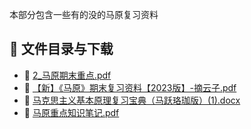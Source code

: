 本部分包含一些有的没的马原复习资料
## 📄 文件目录与下载

- 📄 [2_马原期末重点.pdf](2_%E9%A9%AC%E5%8E%9F%E6%9C%9F%E6%9C%AB%E9%87%8D%E7%82%B9.pdf)
- 📄 [【新】《马原》期末复习资料【2023版】-摘云子.pdf](%E3%80%90%E6%96%B0%E3%80%91%E3%80%8A%E9%A9%AC%E5%8E%9F%E3%80%8B%E6%9C%9F%E6%9C%AB%E5%A4%8D%E4%B9%A0%E8%B5%84%E6%96%99%E3%80%902023%E7%89%88%E3%80%91-%E6%91%98%E4%BA%91%E5%AD%90.pdf)
- 📄 [马克思主义基本原理复习宝典（马跃珞珈版）(1).docx](%E9%A9%AC%E5%85%8B%E6%80%9D%E4%B8%BB%E4%B9%89%E5%9F%BA%E6%9C%AC%E5%8E%9F%E7%90%86%E5%A4%8D%E4%B9%A0%E5%AE%9D%E5%85%B8%EF%BC%88%E9%A9%AC%E8%B7%83%E7%8F%9E%E7%8F%88%E7%89%88%EF%BC%89%281%29.docx)
- 📄 [马原重点知识笔记.pdf](%E9%A9%AC%E5%8E%9F%E9%87%8D%E7%82%B9%E7%9F%A5%E8%AF%86%E7%AC%94%E8%AE%B0.pdf)
